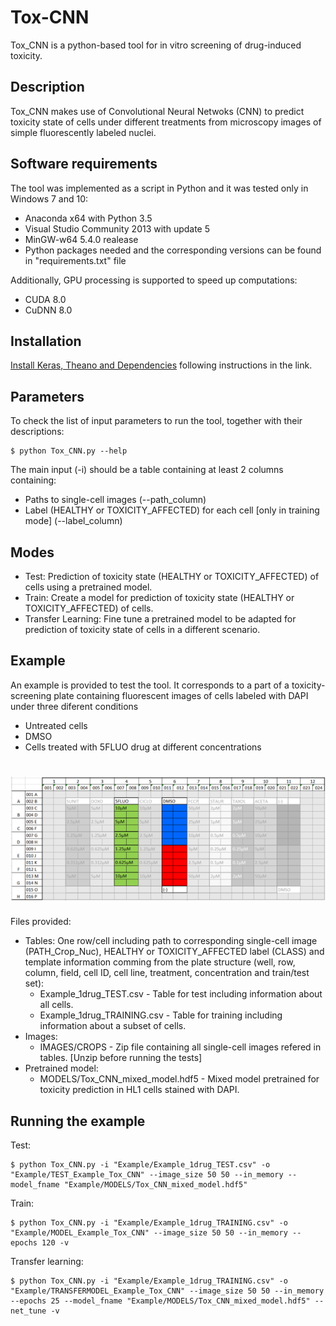 # Tox-CNN
Tox_CNN is a python-based tool for in vitro screening of drug-induced toxicity. 

## Description
Tox_CNN makes use of Convolutional Neural Netwoks (CNN) to predict toxicity state of cells under different treatments from microscopy images of simple fluorescently labeled nuclei.

## Software requirements
The tool was implemented as a script in Python and it was tested only in Windows 7 and 10:
- Anaconda x64 with Python 3.5
- Visual Studio Community 2013 with update 5
- MinGW-w64 5.4.0 realease
- Python packages needed and the corresponding versions can be found in "requirements.txt" file

Additionally, GPU processing is supported to speed up computations:
- CUDA 8.0
- CuDNN 8.0

## Installation
[Install Keras, Theano and Dependencies](https://ankivil.com/installing-keras-theano-and-dependencies-on-windows-10/) following instructions in the link.

## Parameters
To check the list of input parameters to run the tool, together with their descriptions:
```
$ python Tox_CNN.py --help
```

The main input (-i) should be a table containing at least 2 columns containing:
- Paths to single-cell images (--path_column)
- Label (HEALTHY or TOXICITY_AFFECTED) for each cell [only in training mode] (--label_column)

## Modes
- Test: Prediction of toxicity state (HEALTHY or TOXICITY_AFFECTED) of cells using a pretrained model.
- Train: Create a model for prediction of toxicity state (HEALTHY or TOXICITY_AFFECTED) of cells.
- Transfer Learning: Fine tune a pretrained model to be adapted for prediction of toxicity state of cells in a different scenario.

## Example
An example is provided to test the tool. It corresponds to a part of a toxicity-screening plate containing fluorescent images of cells labeled with DAPI under three diferent conditions
- Untreated cells
- DMSO
- Cells treated with 5FLUO drug at different concentrations
# ![Example](Example/Example_plate.png)

Files provided:
- Tables: One row/cell including path to corresponding single-cell image (PATH_Crop_Nuc), HEALTHY or TOXICITY_AFFECTED label (CLASS) and template information comming from the plate structure (well, row, column, field, cell ID, cell line, treatment, concentration and train/test set):
	- Example_1drug_TEST.csv - Table for test including information about all cells.
	- Example_1drug_TRAINING.csv - Table for training including information about a subset of cells.
- Images:
	- IMAGES/CROPS - Zip file containing all single-cell images refered in tables. [Unzip before running the tests]
- Pretrained model:
	- MODELS/Tox_CNN_mixed_model.hdf5 - Mixed model pretrained for toxicity prediction in HL1 cells stained with DAPI.

## Running the example
Test:
```
$ python Tox_CNN.py -i "Example/Example_1drug_TEST.csv" -o "Example/TEST_Example_Tox_CNN" --image_size 50 50 --in_memory --model_fname "Example/MODELS/Tox_CNN_mixed_model.hdf5"
```

Train:
```
$ python Tox_CNN.py -i "Example/Example_1drug_TRAINING.csv" -o "Example/MODEL_Example_Tox_CNN" --image_size 50 50 --in_memory --epochs 120 -v
```

Transfer learning:
```
$ python Tox_CNN.py -i "Example/Example_1drug_TRAINING.csv" -o "Example/TRANSFERMODEL_Example_Tox_CNN" --image_size 50 50 --in_memory --epochs 25 --model_fname "Example/MODELS/Tox_CNN_mixed_model.hdf5" --net_tune -v
```